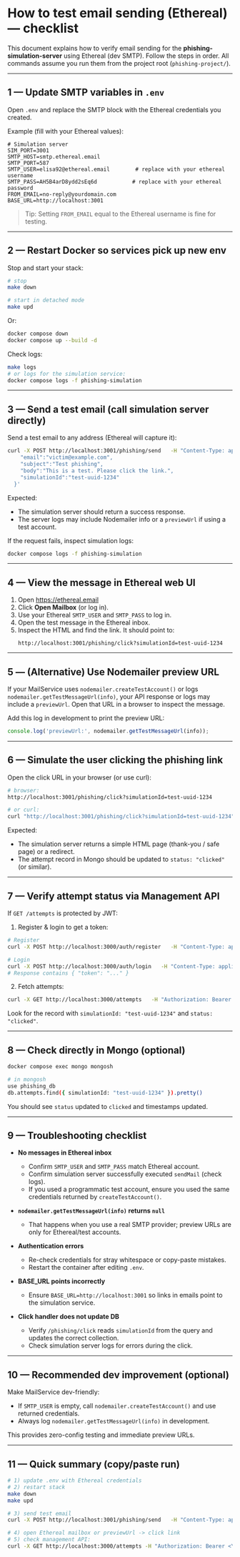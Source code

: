 # How to test email sending (Ethereal) — checklist

This document explains how to verify email sending for the **phishing-simulation-server** using Ethereal (dev SMTP). Follow the steps in order. All commands assume you run them from the project root (`phishing-project/`).

---

## 1 — Update SMTP variables in `.env`

Open `.env` and replace the SMTP block with the Ethereal credentials you created.

Example (fill with your Ethereal values):

```env
# Simulation server
SIM_PORT=3001
SMTP_HOST=smtp.ethereal.email
SMTP_PORT=587
SMTP_USER=elisa92@ethereal.email        # replace with your ethereal username
SMTP_PASS=AH5B4arD8ydd2sEq6d           # replace with your ethereal password
FROM_EMAIL=no-reply@yourdomain.com
BASE_URL=http://localhost:3001
```

> Tip: Setting `FROM_EMAIL` equal to the Ethereal username is fine for testing.

---

## 2 — Restart Docker so services pick up new env

Stop and start your stack:

```bash
# stop
make down

# start in detached mode
make upd
```

Or:

```bash
docker compose down
docker compose up --build -d
```

Check logs:

```bash
make logs
# or logs for the simulation service:
docker compose logs -f phishing-simulation
```

---

## 3 — Send a test email (call simulation server directly)

Send a test email to any address (Ethereal will capture it):

```bash
curl -X POST http://localhost:3001/phishing/send   -H "Content-Type: application/json"   -d '{
    "email":"victim@example.com",
    "subject":"Test phishing",
    "body":"This is a test. Please click the link.",
    "simulationId":"test-uuid-1234"
  }'
```

Expected:
- The simulation server should return a success response.
- The server logs may include Nodemailer info or a `previewUrl` if using a test account.

If the request fails, inspect simulation logs:

```bash
docker compose logs -f phishing-simulation
```

---

## 4 — View the message in Ethereal web UI

1. Open https://ethereal.email  
2. Click **Open Mailbox** (or log in).
3. Use your Ethereal `SMTP_USER` and `SMTP_PASS` to log in.
4. Open the test message in the Ethereal inbox.
5. Inspect the HTML and find the link. It should point to:
   ```
   http://localhost:3001/phishing/click?simulationId=test-uuid-1234
   ```

---

## 5 — (Alternative) Use Nodemailer preview URL

If your MailService uses `nodemailer.createTestAccount()` or logs `nodemailer.getTestMessageUrl(info)`, your API response or logs may include a `previewUrl`. Open that URL in a browser to inspect the message.

Add this log in development to print the preview URL:

```js
console.log('previewUrl:', nodemailer.getTestMessageUrl(info));
```

---

## 6 — Simulate the user clicking the phishing link

Open the click URL in your browser (or use curl):

```bash
# browser:
http://localhost:3001/phishing/click?simulationId=test-uuid-1234

# or curl:
curl "http://localhost:3001/phishing/click?simulationId=test-uuid-1234"
```

Expected:
- The simulation server returns a simple HTML page (thank-you / safe page) or a redirect.
- The attempt record in Mongo should be updated to `status: "clicked"` (or similar).

---

## 7 — Verify attempt status via Management API

If `GET /attempts` is protected by JWT:

1. Register & login to get a token:

```bash
# Register
curl -X POST http://localhost:3000/auth/register   -H "Content-Type: application/json"   -d '{"email":"admin@local","password":"Test123!"}'

# Login
curl -X POST http://localhost:3000/auth/login   -H "Content-Type: application/json"   -d '{"email":"admin@local","password":"Test123!"}'
# Response contains { "token": "..." }
```

2. Fetch attempts:

```bash
curl -X GET http://localhost:3000/attempts   -H "Authorization: Bearer <YOUR_JWT>"
```

Look for the record with `simulationId: "test-uuid-1234"` and `status: "clicked"`.

---

## 8 — Check directly in Mongo (optional)

```bash
docker compose exec mongo mongosh

# in mongosh
use phishing_db
db.attempts.find({ simulationId: "test-uuid-1234" }).pretty()
```

You should see `status` updated to `clicked` and timestamps updated.

---

## 9 — Troubleshooting checklist

- **No messages in Ethereal inbox**
  - Confirm `SMTP_USER` and `SMTP_PASS` match Ethereal account.
  - Confirm simulation server successfully executed `sendMail` (check logs).
  - If you used a programmatic test account, ensure you used the same credentials returned by `createTestAccount()`.

- **`nodemailer.getTestMessageUrl(info)` returns `null`**
  - That happens when you use a real SMTP provider; preview URLs are only for Ethereal/test accounts.

- **Authentication errors**
  - Re-check credentials for stray whitespace or copy-paste mistakes.
  - Restart the container after editing `.env`.

- **BASE_URL points incorrectly**
  - Ensure `BASE_URL=http://localhost:3001` so links in emails point to the simulation service.

- **Click handler does not update DB**
  - Verify `/phishing/click` reads `simulationId` from the query and updates the correct collection.
  - Check simulation server logs for errors during the click.

---

## 10 — Recommended dev improvement (optional)

Make MailService dev-friendly:
- If `SMTP_USER` is empty, call `nodemailer.createTestAccount()` and use returned credentials.
- Always log `nodemailer.getTestMessageUrl(info)` in development.

This provides zero-config testing and immediate preview URLs.

---

## 11 — Quick summary (copy/paste run)

```bash
# 1) update .env with Ethereal credentials
# 2) restart stack
make down
make upd

# 3) send test email
curl -X POST http://localhost:3001/phishing/send   -H "Content-Type: application/json"   -d '{"email":"victim@example.com","subject":"Test","body":"click","simulationId":"test-uuid-1234"}'

# 4) open Ethereal mailbox or previewUrl -> click link
# 5) check management API:
curl -X GET http://localhost:3000/attempts -H "Authorization: Bearer <YOUR_JWT>"
```
